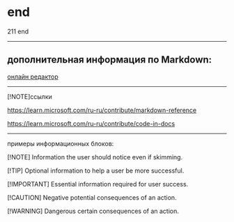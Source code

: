 # end

211 end

---

## дополнительная информация по Markdown:

[онлайн редактор](https://pandao.github.io/editor.md/en.html)

---

[!NOTE]ссылки

<https://learn.microsoft.com/ru-ru/contribute/markdown-reference>

<https://learn.microsoft.com/ru-ru/contribute/code-in-docs>

---

примеры информационных блоков:

[!NOTE]
Information the user should notice even if skimming.

[!TIP]
Optional information to help a user be more successful.

[!IMPORTANT]
Essential information required for user success.

[!CAUTION]
Negative potential consequences of an action.

[!WARNING]
Dangerous certain consequences of an action.
